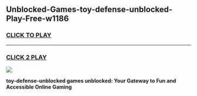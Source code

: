 
## Unblocked-Games-toy-defense-unblocked-Play-Free-w1186
<h3>
<a href="https://premium76.site?title=toy-defense-unblocked&ref=19M">CLICK TO PLAY</a></h3>
<hr>

<h3>
<a href="https://premium76.site?title=toy-defense-unblocked&ref=19M">CLICK 2 PLAY</a>
  
</h3>

<a href="https://premium76.site?title=toy-defense-unblocked&ref=19M"><img src="https://clearcache.store/games.png"></a>


**toy-defense-unblocked games unblocked: Your Gateway to Fun and Accessible Online Gaming**
